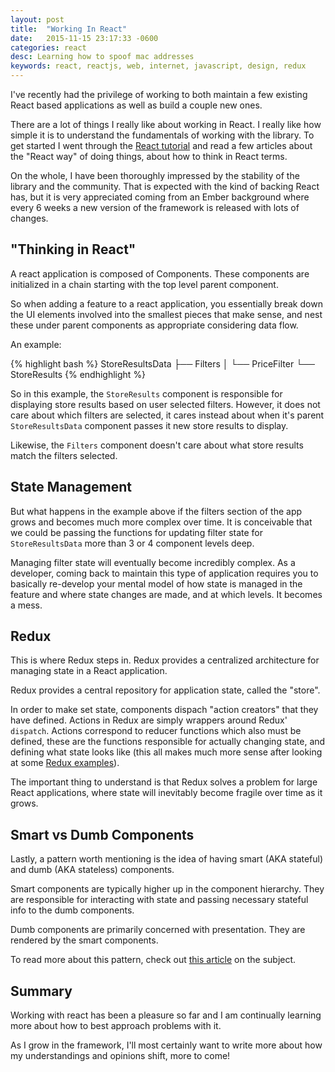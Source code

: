 ```yaml
---
layout: post
title:  "Working In React"
date:   2015-11-15 23:17:33 -0600
categories: react
desc: Learning how to spoof mac addresses
keywords: react, reactjs, web, internet, javascript, design, redux
---
```

I've recently had the privilege of working to both maintain a few existing React based applications as well as build a couple new ones.

There are a lot of things I really like about working in React. I really like how simple it is to understand the fundamentals of working with the library. To get started I went through the [React tutorial](https://facebook.github.io/react/docs/tutorial.html) and read a few articles about the "React way" of doing things, about how to think in React terms.

On the whole, I have been thoroughly impressed by the stability of the library and the community. That is expected with the kind of backing React has, but it is very appreciated coming from an Ember background where every 6 weeks a new version of the framework is released with lots of changes.

## "Thinking in React"

A react application is composed of Components. These components are initialized in a chain starting with the top level parent component.

So when adding a feature to a react application, you essentially break down the UI elements involved into the smallest pieces that make sense, and nest these under parent components as appropriate considering data flow.

An example:

{% highlight bash %}
StoreResultsData
├── Filters
│   └── PriceFilter
└── StoreResults
{% endhighlight %}

So in this example, the `StoreResults` component is responsible for displaying store results based on user selected filters. However, it does not care about which filters are selected, it cares instead about when it's parent `StoreResultsData` component passes it new store results to display.

Likewise, the `Filters` component doesn't care about what store results match the filters selected.

## State Management

But what happens in the example above if the filters section of the app grows and becomes much more complex over time. It is conceivable that we could be passing the functions for updating filter state for `StoreResultsData` more than 3 or 4 component levels deep.

Managing filter state will eventually become incredibly complex. As a developer, coming back to maintain this type of application requires you to basically re-develop your mental model of how state is managed in the feature and where state changes are made, and at which levels. It becomes a mess.

## Redux

This is where Redux steps in. Redux provides a centralized architecture for managing state in a React application.

Redux provides a central repository for application state, called the "store".

In order to make set state, components dispach "action creators" that they have defined. Actions in Redux are simply wrappers around Redux' `dispatch`. Actions correspond to reducer functions which also must be defined, these are the functions responsible for actually changing state, and defining what state looks like (this all makes much more sense after looking at some [Redux examples](https://github.com/rackt/redux/tree/master/examples)).

The important thing to understand is that Redux solves a problem for large React applications, where state will inevitably become fragile over time as it grows.

## Smart vs Dumb Components

Lastly, a pattern worth mentioning is the idea of having smart (AKA stateful) and dumb (AKA stateless) components.

Smart components are typically higher up in the component hierarchy. They are responsible for interacting with state and passing necessary stateful info to the dumb components.

Dumb components are primarily concerned with presentation. They are rendered by the smart components.

To read more about this pattern, check out [this article](https://medium.com/@dan_abramov/smart-and-dumb-components-7ca2f9a7c7d0) on the subject.

## Summary

Working with react has been a pleasure so far and I am continually learning more about how to best approach problems with it.

As I grow in the framework, I'll most certainly want to write more about how my understandings and opinions shift, more to come!
